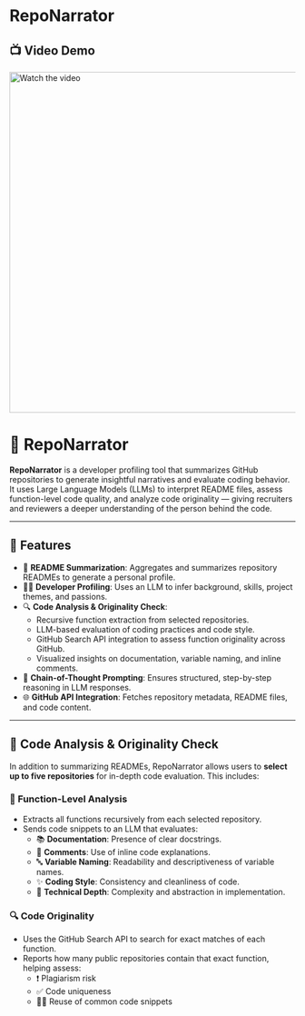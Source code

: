 # RepoNarrator
<h2>📺 Video Demo</h2>
<a href="https://www.youtube.com/watch?v=WPnzze30Deo" target="_blank">
  <img src="https://img.youtube.com/vi/WPnzze30Deo/0.jpg" alt="Watch the video" width="600">
</a>

# 🧠 RepoNarrator

**RepoNarrator** is a developer profiling tool that summarizes GitHub repositories to generate insightful narratives and evaluate coding behavior. It uses Large Language Models (LLMs) to interpret README files, assess function-level code quality, and analyze code originality — giving recruiters and reviewers a deeper understanding of the person behind the code.

---

## 🚀 Features

- 📄 **README Summarization**: Aggregates and summarizes repository READMEs to generate a personal profile.
- 👨‍💻 **Developer Profiling**: Uses an LLM to infer background, skills, project themes, and passions.
- 🔍 **Code Analysis & Originality Check**:
  - Recursive function extraction from selected repositories.
  - LLM-based evaluation of coding practices and code style.
  - GitHub Search API integration to assess function originality across GitHub.
  - Visualized insights on documentation, variable naming, and inline comments.
- 🧠 **Chain-of-Thought Prompting**: Ensures structured, step-by-step reasoning in LLM responses.
- 🌐 **GitHub API Integration**: Fetches repository metadata, README files, and code content.

---

## 🧪 Code Analysis & Originality Check

In addition to summarizing READMEs, RepoNarrator allows users to **select up to five repositories** for in-depth code evaluation. This includes:

### 🧬 Function-Level Analysis

- Extracts all functions recursively from each selected repository.
- Sends code snippets to an LLM that evaluates:
  - 📚 **Documentation**: Presence of clear docstrings.
  - 💬 **Comments**: Use of inline code explanations.
  - 🔤 **Variable Naming**: Readability and descriptiveness of variable names.
  - ✨ **Coding Style**: Consistency and cleanliness of code.
  - 🧠 **Technical Depth**: Complexity and abstraction in implementation.

### 🔍 Code Originality

- Uses the GitHub Search API to search for exact matches of each function.
- Reports how many public repositories contain that exact function, helping assess:
  - ❗ Plagiarism risk
  - ✅ Code uniqueness
  - 🧑‍🎓 Reuse of common code snippets
